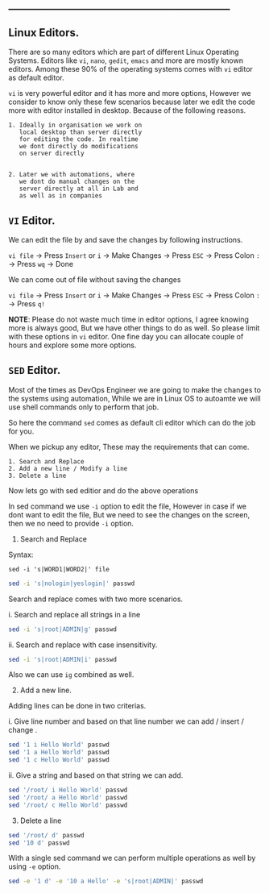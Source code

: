 ## ____________________________________________

## Linux Editors.

There are so many editors which are part of different Linux Operating Systems. Editors like `vi`, `nano`, `gedit`, `emacs` and more are mostly known editors. Among these 90% of the operating systems comes with `vi` editor as default editor.

`vi` is very powerful editor and it has more and more options, However we consider to know only these few scenarios because later we edit the code more with editor installed in desktop. Because of the following reasons.

    1. Ideally in organisation we work on 
       local desktop than server directly 
       for editing the code. In realtime 
       we dont directly do modifications 
       on server directly
 

    2. Later we with automations, where 
       we dont do manual changes on the 
       server directly at all in Lab and 
       as well as in companies

## `VI` Editor.

We can edit the file by and save the changes by following instructions.

`vi file` -> Press `Insert` or `i` -> Make Changes -> Press `ESC` -> Press Colon `:` -> Press `wq` -> Done

We can come out of file without saving the changes

`vi file` -> Press `Insert` or `i` -> Make Changes -> Press `ESC` -> Press Colon `:` -> Press `q!`

**NOTE**: Please do not waste much time in editor options, I agree knowing more is always good, But we have other things to do as well. So please limit with these options in `vi` editor. One fine day you can allocate couple of hours and explore some more options.

## `SED` Editor.

Most of the times as DevOps Engineer we are going to make the changes to the systems using automation, While we are in Linux OS to autoamte we will use shell commands only to perform that job. 

So here the command `sed` comes as default cli editor which can do the job for you.

When we pickup any editor, These may the requirements that can come.
    
    1. Search and Replace
    2. Add a new line / Modify a line
    3. Delete a line 

Now lets go with sed editior and do the above operations

In sed command we use `-i` option to edit the file, However in case if we dont want to edit the file, But we need to see the changes on the screen, then we no need to provide `-i` option.

1. Search and Replace 

Syntax:

```text
sed -i 's|WORD1|WORD2|' file
```

```bash
sed -i 's|nologin|yeslogin|' passwd
```

Search and replace comes with two more scenarios.

i. Search and replace all strings in a line 

```bash
sed -i 's|root|ADMIN|g' passwd
```

ii. Search and replace with case insensitivity.

```bash
sed -i 's|root|ADMIN|i' passwd
```

Also we can use `ig` combined as well.


2. Add a new line.

Adding lines can be done in two criterias.

i. Give line number and based on that line number we can add / insert / change .

```bash
sed '1 i Hello World' passwd
sed '1 a Hello World' passwd
sed '1 c Hello World' passwd
```


ii. Give a string and based on that string we can add.

```bash
sed '/root/ i Hello World' passwd
sed '/root/ a Hello World' passwd
sed '/root/ c Hello World' passwd
```

3. Delete a line

```bash
sed '/root/ d' passwd
sed '10 d' passwd
```

With a single sed command we can perform multiple operations as well by using `-e` option.

```bash
sed -e '1 d' -e '10 a Hello' -e 's|root|ADMIN|' passwd
```

